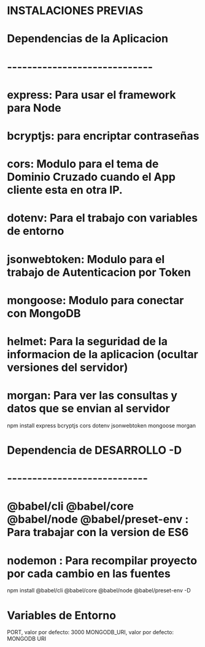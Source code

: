 

# INSTALACIONES PREVIAS

# Dependencias de la Aplicacion
# -----------------------------
# express: Para usar el framework para Node
# bcryptjs: para encriptar contraseñas
# cors: Modulo para el tema de Dominio Cruzado cuando el App cliente esta en otra IP.
# dotenv: Para el trabajo con variables de entorno
# jsonwebtoken: Modulo para el trabajo de Autenticacion por Token
# mongoose: Modulo para conectar con MongoDB
# helmet: Para la seguridad de la informacion de la aplicacion (ocultar versiones del servidor)
# morgan: Para ver las consultas y datos que se envian al servidor
npm install express bcryptjs cors dotenv jsonwebtoken mongoose morgan 

# Dependencia de DESARROLLO -D
# ----------------------------
# @babel/cli @babel/core @babel/node @babel/preset-env : Para trabajar con la version de ES6
# nodemon : Para recompilar proyecto por cada cambio en las fuentes
npm install @babel/cli @babel/core @babel/node @babel/preset-env -D

# Variables de Entorno
PORT, valor por defecto: 3000
MONGODB_URI, valor por defecto: MONGODB URI
